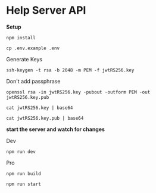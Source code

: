 # Help Server API

**Setup**

`npm install`

`cp .env.example .env`

Generate Keys

`ssh-keygen -t rsa -b 2048 -m PEM -f jwtRS256.key`

Don't add passphrase

`openssl rsa -in jwtRS256.key -pubout -outform PEM -out jwtRS256.key.pub`

`cat jwtRS256.key | base64`

`cat jwtRS256.key.pub | base64`

**start the server and watch for changes**

Dev

`npm run dev `

Pro

`npm run build `

`npm run start `